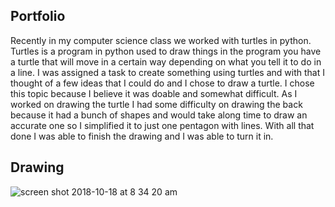 
## Portfolio

Recently in my computer science class we worked with turtles in python. Turtles is a program in python used to draw things in the program you have a turtle that will move in a certain way depending on what you tell it to do in a line. I was assigned a task to create something using turtles and with that I thought of a few ideas that I could do and I chose to draw a turtle. I chose this topic because I believe it was doable and somewhat difficult. As I worked on drawing the turtle I had some difficulty on drawing the back because it had a bunch of shapes and would take along time to draw an accurate one so I simplified it to just one pentagon with lines.  With all that done I was able to finish the drawing and I was able to turn it in.

## Drawing
![screen shot 2018-10-18 at 8 34 20 am](https://user-images.githubusercontent.com/42577081/47158152-a3dc4900-d2b0-11e8-88b4-97c0a42b7c97.png)
